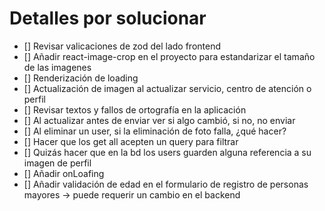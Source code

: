 # Detalles por solucionar

- [] Revisar valicaciones de zod del lado frontend
- [] Añadir react-image-crop en el proyecto para estandarizar el tamaño de las imagenes
- [] Renderización de loading
- [] Actualización de imagen al actualizar servicio, centro de atención o perfil
- [] Revisar textos y fallos de ortografía en la aplicación
- [] Al actualizar antes de enviar ver si algo cambió, si no, no enviar
- [] Al eliminar un user, si la eliminación de foto falla, ¿qué hacer?
- [] Hacer que los get all acepten un query para filtrar
- [] Quizás hacer que en la bd los users guarden alguna referencia a su imagen de perfil
- [] Añadir onLoafing
- [] Añadir validación de edad en el formulario de registro de personas mayores -> puede requerir un cambio en el backend
